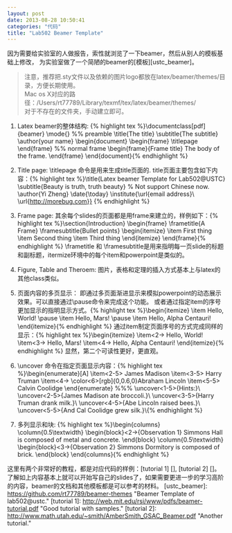 ```yaml
--- 
layout: post
date: 2013-08-28 10:50:41
categories: "代码"
title: "Lab502 Beamer Template"
---
```


因为需要给实验室的人做报告，索性就浏览了一下beamer，然后从别人的模板基础上修改，
为实验室做了一个简陋的beamer的[模板][ustc_beamer]。
> 注意，推荐把.sty文件以及依赖的图片logo都放在latex/beamer/themes/目录，方便长期使用。   
> Mac os X对应的路径：/Users/rt77789/Library/texmf/tex/latex/beamer/themes/   
> 对于不存在的文件夹，手动建立即可。

1. Latex beamer的整体结构: {% highlight tex %}\documentclass[pdf]{beamer} 
	\mode<presentation>{}
	%% preamble 
	\title{The title} 
	\subtitle{The subtitle} 
	\author{your name}
	\begin{document}
	\begin{frame} \titlepage
	\end{frame}
	%% normal frame \begin{frame}{Frame title}
	The body of the frame. \end{frame}
	\end{document}{% endhighlight %}
2. Title page:
	\titlepage 命令是用来生成title页面的. title页面主要包含如下内容：{% highlight tex %}\title{Latex beamer Template for Lab502@USTC}
	\subtitle{Beauty is truth, truth beauty}
	% Not support Chinese now.
	\author{Yi Zheng}
	\date{\today}
	\institute{\url{email address}\\
	\url{http://morebug.com}} {% endhighlight %}

3. Frame page:
	其余每个slides的页面都是用frame来建立的，样例如下：{% highlight tex %}\section{Introduction}
	\begin{frame}
	\frametitle{A Frame}
	\framesubtitle{Bullet points}
	\begin{itemize}
	\item First thing
	\item Second thing
	\item Third thing
	\end{itemize}
	\end{frame}{% endhighlight %}
	\frametitle 和 \framesubtitle是用来指明每一页slide的标题和副标题，itermize环境中的每个item和powerpoint是类似的。

4. Figure, Table and Theroem: 
	图片，表格和定理的插入方式基本上与latex的其他class类似。

5. 页面内容的多页显示：
	即通过多页面渐进显示来模拟powerpoint的动态展示效果。可以直接通过\pause命令来完成这个功能。
	或者通过指定item的序号更加显示的指明显示方式。{% highlight tex %}\begin{itemize}
		\item Hello, World! \pause 
		\item Hello, Mars! \pause 
		\item Hello, Alpha Centauri!
	\end{itemize}{% endhighlight %}
	通过item制定页面序号的方式完成同样的显示：{% highlight tex %}\begin{itemize}
		\item<2-> Hello, World! 
		\item<3-> Hello, Mars! 
		\item<4-> Hello, Alpha Centauri!
	\end{itemize}{% endhighlight %}
	显然，第二个可读性更好，更直观。

6. \uncover 命令在指定页面显示内容：{% highlight tex %}\begin{enumerate}[A]
		\item<2-5> James Madison 
		\item<3-5> Harry Truman 
		\item<4-> \color<6>[rgb]{0,0.6,0}Abraham Lincoln 
		\item<5-5> Calvin Coolidge
	\end{enumerate}
	%%% 
	\uncover<1-5>{Hints:}\\ 
	\uncover<2-5>{James Madison ate broccoli.}\\ 
	\uncover<3-5>{Harry Truman drank milk.}\\ 
	\uncover<4-5>{Abe Lincoln raised bees.}\\ 
	\uncover<5-5>{And Cal Coolidge grew silk.}\\{% endhighlight %}

7. 多列显示和块: {% highlight tex %}\begin{columns}
	\column{0.5\textwidth}
		\begin{block}<2->{Observation 1}
			Simmons Hall is composed of metal and concrete. 
		\end{block}
	\column{0.5\textwidth}
		\begin{block}<3->{Observation 2} 
			Simmons Dormitory is composed of brick.
		\end{block}
	\end{columns}{% endhighlight %}	

这里有两个非常好的教程，都是对应代码的样例：[tutorial 1] [], [tutorial 2] []。
了解如上内容基本上就可以开始写自己的slides了，如果需要更进一步的学习高阶的内容，beamer的文档和其他模板都是可以参考的材料。
[ustc_beamer]: https://github.com/rt77789/beamer-themes "Beamer Template of lab502@ustc."
[tutorial 1]: http://web.mit.edu/rsi/www/pdfs/beamer-tutorial.pdf "Good tutorial with samples."
[tutorial 2]: http://www.math.utah.edu/~smith/AmberSmith_GSAC_Beamer.pdf "Another tutorial."
